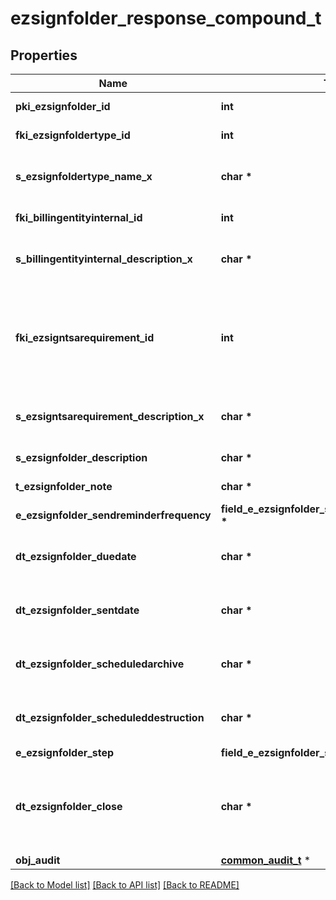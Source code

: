 # ezsignfolder_response_compound_t

## Properties
Name | Type | Description | Notes
------------ | ------------- | ------------- | -------------
**pki_ezsignfolder_id** | **int** | The unique ID of the Ezsignfolder | 
**fki_ezsignfoldertype_id** | **int** | The unique ID of the Ezsignfoldertype. | 
**s_ezsignfoldertype_name_x** | **char \*** | The name of the Ezsignfoldertype in the language of the requester | 
**fki_billingentityinternal_id** | **int** | The unique ID of the Billingentityinternal. | 
**s_billingentityinternal_description_x** | **char \*** | The description of the Billingentityinternal in the language of the requester | 
**fki_ezsigntsarequirement_id** | **int** | The unique ID of the Ezsigntsarequirement.  Determine if a Time Stamping Authority should add a timestamp on each of the signature. Valid values:  |Value|Description| |-|-| |1|No. TSA Timestamping will requested. This will make all signatures a lot faster since no round-trip to the TSA server will be required. Timestamping will be made using eZsign server&#39;s time.| |2|Best effort. Timestamping from a Time Stamping Authority will be requested but is not mandatory. In the very improbable case it cannot be completed, the timestamping will be made using eZsign server&#39;s time. **Additional fee applies**| |3|Mandatory. Timestamping from a Time Stamping Authority will be requested and is mandatory. In the very improbable case it cannot be completed, the signature will fail and the user will be asked to retry. **Additional fee applies**| | 
**s_ezsigntsarequirement_description_x** | **char \*** | The description of the Ezsigntsarequirement in the language of the requester | 
**s_ezsignfolder_description** | **char \*** | The description of the Ezsignfolder | 
**t_ezsignfolder_note** | **char \*** | Note about the Ezsignfolder | 
**e_ezsignfolder_sendreminderfrequency** | **field_e_ezsignfolder_sendreminderfrequency_t \*** |  | 
**dt_ezsignfolder_duedate** | **char \*** | The maximum date and time at which the Ezsignfolder can be signed. | [optional] 
**dt_ezsignfolder_sentdate** | **char \*** | The date and time at which the Ezsign folder was sent the last time. | [optional] 
**dt_ezsignfolder_scheduledarchive** | **char \*** | The scheduled date and time at which the Ezsignfolder should be archived. | 
**dt_ezsignfolder_scheduleddestruction** | **char \*** | The scheduled date and time at which the Ezsignfolder should be Destroyed. | 
**e_ezsignfolder_step** | **field_e_ezsignfolder_step_t \*** |  | 
**dt_ezsignfolder_close** | **char \*** | The date and time at which the folder was closed. Either by applying the last signature or by completing it prematurely. | 
**obj_audit** | [**common_audit_t**](common_audit.md) \* |  | 

[[Back to Model list]](../README.md#documentation-for-models) [[Back to API list]](../README.md#documentation-for-api-endpoints) [[Back to README]](../README.md)


